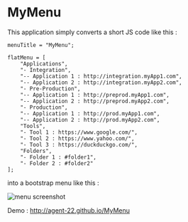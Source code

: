 MyMenu
================================

This application simply converts a short JS code like this :

    menuTitle = "MyMenu";

    flatMenu = [
        "Applications",
        "- Integration",
        "-- Application 1 : http://integration.myApp1.com",
        "-- Application 2 : http://integration.myApp2.com",
        "- Pre-Production",
        "-- Application 1 : http://preprod.myApp1.com",
        "-- Application 2 : http://preprod.myApp2.com",
        "- Production",
        "-- Application 1 : http://prod.myApp1.com",
        "-- Application 2 : http://prod.myApp2.com",
        "Tools",
        "- Tool 1 : https://www.google.com/",
        "- Tool 2 : https://www.yahoo.com/",
        "- Tool 3 : https://duckduckgo.com/",
        "Folders",
        "- Folder 1 : #folder1",
        "- Folder 2 : #folder2"
    ];

into a bootstrap menu like this :

![menu screenshot](https://raw.github.com/Agent-22/MyMenu/master/readme/menu.png)

Demo : http://agent-22.github.io/MyMenu
